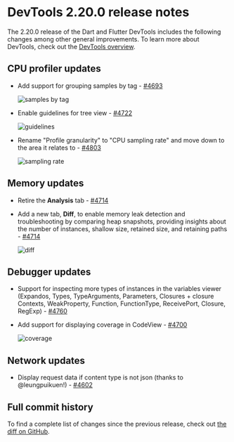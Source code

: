 # DevTools 2.20.0 release notes

The 2.20.0 release of the Dart and Flutter DevTools
includes the following changes among other general improvements.
To learn more about DevTools, check out the
[DevTools overview](https://docs.flutter.dev/tools/devtools/overview).

## CPU profiler updates

* Add support for grouping samples by tag -
  [#4693](https://github.com/flutter/devtools/pull/4693)

  ![samples by tag](/tools/devtools/release-notes/images-2.20.0/4693.png "samples by tag")

* Enable guidelines for tree view -
  [#4722](https://github.com/flutter/devtools/pull/4722)

  ![guidelines](/tools/devtools/release-notes/images-2.20.0/4722.png "guidelines")

* Rename "Profile granularity" to "CPU sampling rate"
  and move down to the area it relates to -
  [#4803](https://github.com/flutter/devtools/pull/4722)

  ![sampling rate](/tools/devtools/release-notes/images-2.20.0/4803.png "sampling rate")


## Memory updates

* Retire the **Analysis** tab -
  [#4714](https://github.com/flutter/devtools/pull/4714)

* Add a new tab, **Diff**, to enable memory leak detection
  and troubleshooting by comparing heap snapshots,
  providing insights about the number of instances,
  shallow size, retained size, and retaining paths -
  [#4714](https://github.com/flutter/devtools/pull/4714)

  ![diff](/tools/devtools/release-notes/images-2.20.0/4714.png "Diff in Memory tab")

## Debugger updates

* Support for inspecting more types of instances in the variables viewer
  (Expandos, Types, TypeArguments, Parameters, Closures + closure Contexts, 
  WeakProperty, Function, FunctionType, ReceivePort, Closure, RegExp) -
  [#4760](https://github.com/flutter/devtools/pull/4760)

* Add support for displaying coverage in CodeView -
  [#4700](https://github.com/flutter/devtools/pull/4700)

  ![coverage](/tools/devtools/release-notes/images-2.20.0/4700.png "coverage in CodeView")

## Network updates

* Display request data if content type is not json
  (thanks to @leungpuikuen!) -
  [#4602](https://github.com/flutter/devtools/pull/4602)

## Full commit history

To find a complete list of changes since the previous release,
check out
[the diff on GitHub](https://github.com/flutter/devtools/compare/v2.19.0...v2.20.0).

